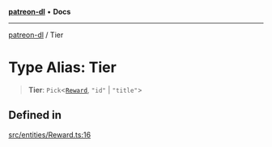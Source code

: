 [**patreon-dl**](../README.md) • **Docs**

***

[patreon-dl](../README.md) / Tier

# Type Alias: Tier

> **Tier**: `Pick`\<[`Reward`](../interfaces/Reward.md), `"id"` \| `"title"`\>

## Defined in

[src/entities/Reward.ts:16](https://github.com/patrickkfkan/patreon-dl/blob/9af63ff8fb311b0c258b1f0abf6afcc007d73ad0/src/entities/Reward.ts#L16)
